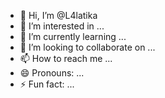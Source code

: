 - 👋 Hi, I’m @L4latika
- 👀 I’m interested in ...
- 🌱 I’m currently learning ...
- 💞️ I’m looking to collaborate on ...
- 📫 How to reach me ...
- 😄 Pronouns: ...
- ⚡ Fun fact: ...

<!---
L4latika/L4latika is a ✨ special ✨ repository because its `README.md` (this file) appears on your GitHub profile.
You can click the Preview link to take a look at your changes.
--->
